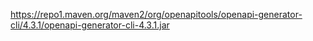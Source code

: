 https://repo1.maven.org/maven2/org/openapitools/openapi-generator-cli/4.3.1/openapi-generator-cli-4.3.1.jar
